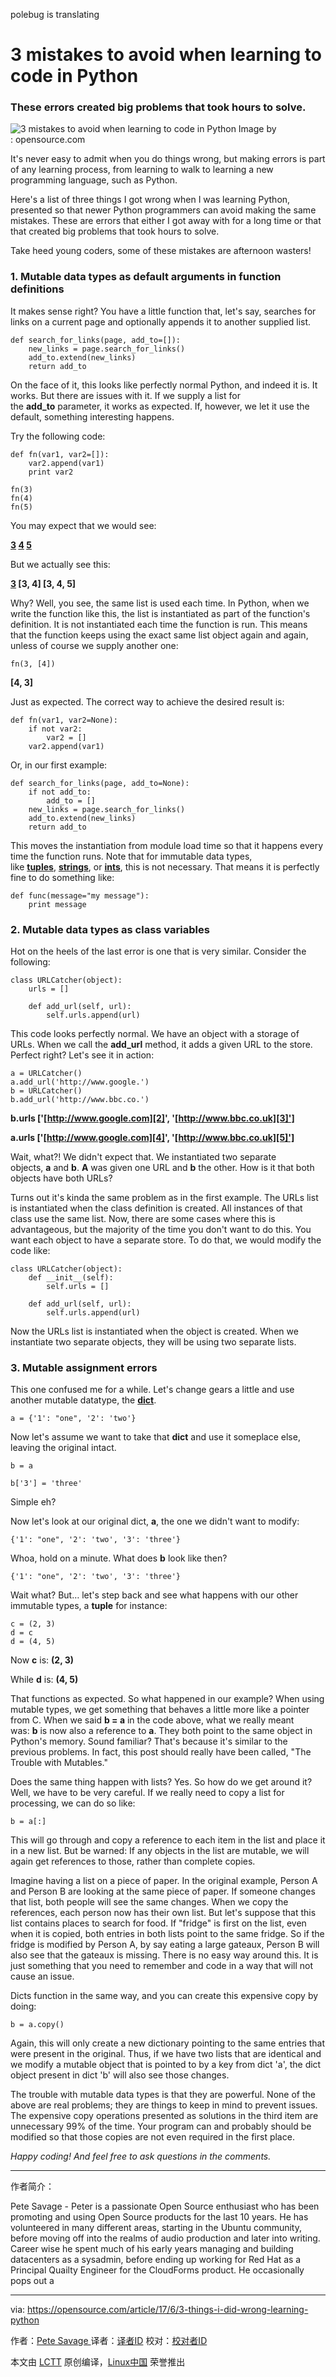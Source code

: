 
polebug is translating

3 mistakes to avoid when learning to code in Python
============================================================

### These errors created big problems that took hours to solve.

![3 mistakes to avoid when learning to code in Python](https://opensource.com/sites/default/files/styles/image-full-size/public/images/life/blocks_building.png?itok=q0_Wo8Tr "3 mistakes to avoid when learning to code in Python")
Image by : opensource.com

It's never easy to admit when you do things wrong, but making errors is part of any learning process, from learning to walk to learning a new programming language, such as Python.

Here's a list of three things I got wrong when I was learning Python, presented so that newer Python programmers can avoid making the same mistakes. These are errors that either I got away with for a long time or that that created big problems that took hours to solve.

Take heed young coders, some of these mistakes are afternoon wasters!

### 1\. Mutable data types as default arguments in function definitions

It makes sense right? You have a little function that, let's say, searches for links on a current page and optionally appends it to another supplied list.

```
def search_for_links(page, add_to=[]):
    new_links = page.search_for_links()
    add_to.extend(new_links)
    return add_to
```

On the face of it, this looks like perfectly normal Python, and indeed it is. It works. But there are issues with it. If we supply a list for the **add_to** parameter, it works as expected. If, however, we let it use the default, something interesting happens.

Try the following code:

```
def fn(var1, var2=[]):
    var2.append(var1)
    print var2

fn(3)
fn(4)
fn(5)
```

You may expect that we would see:

**[3]
[4]
[5]**

But we actually see this:

**[3]
[3, 4]
[3, 4, 5]**

Why? Well, you see, the same list is used each time. In Python, when we write the function like this, the list is instantiated as part of the function's definition. It is not instantiated each time the function is run. This means that the function keeps using the exact same list object again and again, unless of course we supply another one:

```
fn(3, [4])
```

**[4, 3]**

Just as expected. The correct way to achieve the desired result is:

```
def fn(var1, var2=None):
    if not var2:
        var2 = []
    var2.append(var1)
```

Or, in our first example:

```
def search_for_links(page, add_to=None):
    if not add_to:
        add_to = []
    new_links = page.search_for_links()
    add_to.extend(new_links)
    return add_to
```

This moves the instantiation from module load time so that it happens every time the function runs. Note that for immutable data types, like [**tuples**][7], [**strings**][8], or [**ints**][9], this is not necessary. That means it is perfectly fine to do something like:

```
def func(message="my message"):
    print message
```

### 2\. Mutable data types as class variables

Hot on the heels of the last error is one that is very similar. Consider the following:

```
class URLCatcher(object):
    urls = []

    def add_url(self, url):
        self.urls.append(url)
```

This code looks perfectly normal. We have an object with a storage of URLs. When we call the **add_url** method, it adds a given URL to the store. Perfect right? Let's see it in action:

```
a = URLCatcher()
a.add_url('http://www.google.')
b = URLCatcher()
b.add_url('http://www.bbc.co.')
```

**b.urls
['[http://www.google.com][2]', '[http://www.bbc.co.uk][3]']**

**a.urls
['[http://www.google.com][4]', '[http://www.bbc.co.uk][5]']**

Wait, what?! We didn't expect that. We instantiated two separate objects, **a** and **b**. **A** was given one URL and **b** the other. How is it that both objects have both URLs?

Turns out it's kinda the same problem as in the first example. The URLs list is instantiated when the class definition is created. All instances of that class use the same list. Now, there are some cases where this is advantageous, but the majority of the time you don't want to do this. You want each object to have a separate store. To do that, we would modify the code like:

```
class URLCatcher(object):
    def __init__(self):
        self.urls = []

    def add_url(self, url):
        self.urls.append(url)
```

Now the URLs list is instantiated when the object is created. When we instantiate two separate objects, they will be using two separate lists.

### 3\. Mutable assignment errors

This one confused me for a while. Let's change gears a little and use another mutable datatype, the [**dict**][10].

```
a = {'1': "one", '2': 'two'}
```

Now let's assume we want to take that **dict** and use it someplace else, leaving the original intact.

```
b = a

b['3'] = 'three'
```

Simple eh?

Now let's look at our original dict, **a**, the one we didn't want to modify:

```
{'1': "one", '2': 'two', '3': 'three'}
```

Whoa, hold on a minute. What does **b** look like then?

```
{'1': "one", '2': 'two', '3': 'three'}
```

Wait what? But… let's step back and see what happens with our other immutable types, a **tuple** for instance:

```
c = (2, 3)
d = c
d = (4, 5)
```

Now **c** is:
**(2, 3)**

While **d** is:
**(4, 5)**

That functions as expected. So what happened in our example? When using mutable types, we get something that behaves a little more like a pointer from C. When we said **b = a** in the code above, what we really meant was: **b** is now also a reference to **a**. They both point to the same object in Python's memory. Sound familiar? That's because it's similar to the previous problems. In fact, this post should really have been called, "The Trouble with Mutables."

Does the same thing happen with lists? Yes. So how do we get around it? Well, we have to be very careful. If we really need to copy a list for processing, we can do so like:

```
b = a[:]
```

This will go through and copy a reference to each item in the list and place it in a new list. But be warned: If any objects in the list are mutable, we will again get references to those, rather than complete copies.

Imagine having a list on a piece of paper. In the original example, Person A and Person B are looking at the same piece of paper. If someone changes that list, both people will see the same changes. When we copy the references, each person now has their own list. But let's suppose that this list contains places to search for food. If "fridge" is first on the list, even when it is copied, both entries in both lists point to the same fridge. So if the fridge is modified by Person A, by say eating a large gateaux, Person B will also see that the gateaux is missing. There is no easy way around this. It is just something that you need to remember and code in a way that will not cause an issue.

Dicts function in the same way, and you can create this expensive copy by doing:

```
b = a.copy()
```

Again, this will only create a new dictionary pointing to the same entries that were present in the original. Thus, if we have two lists that are identical and we modify a mutable object that is pointed to by a key from dict 'a', the dict object present in dict 'b' will also see those changes.

The trouble with mutable data types is that they are powerful. None of the above are real problems; they are things to keep in mind to prevent issues. The expensive copy operations presented as solutions in the third item are unnecessary 99% of the time. Your program can and probably should be modified so that those copies are not even required in the first place.

 _Happy coding! And feel free to ask questions in the comments._

--------------------------------------------------------------------------------

作者简介：

Pete Savage - Peter is a passionate Open Source enthusiast who has been promoting and using Open Source products for the last 10 years. He has volunteered in many different areas, starting in the Ubuntu community, before moving off into the realms of audio production and later into writing. Career wise he spent much of his early years managing and building datacenters as a sysadmin, before ending up working for Red Hat as a Principal Quailty Engineer for the CloudForms product. He occasionally pops out a

-----------------

via: https://opensource.com/article/17/6/3-things-i-did-wrong-learning-python

作者：[Pete Savage ][a]
译者：[译者ID](https://github.com/译者ID)
校对：[校对者ID](https://github.com/校对者ID)

本文由 [LCTT](https://github.com/LCTT/TranslateProject) 原创编译，[Linux中国](https://linux.cn/) 荣誉推出

[a]:https://opensource.com/users/psav
[1]:https://opensource.com/article/17/6/3-things-i-did-wrong-learning-python?rate=SfClhaQ6tQsJdKM8-YTNG00w53fsncvsNWafwuJbtqs
[2]:http://www.google.com/
[3]:http://www.bbc.co.uk/
[4]:http://www.google.com/
[5]:http://www.bbc.co.uk/
[6]:https://opensource.com/user/36026/feed
[7]:https://docs.python.org/2/library/functions.html?highlight=tuple#tuple
[8]:https://docs.python.org/2/library/string.html
[9]:https://docs.python.org/2/library/functions.html#int
[10]:https://docs.python.org/2/library/stdtypes.html?highlight=dict#dict
[11]:https://opensource.com/users/psav
[12]:https://opensource.com/article/17/6/3-things-i-did-wrong-learning-python#comments
